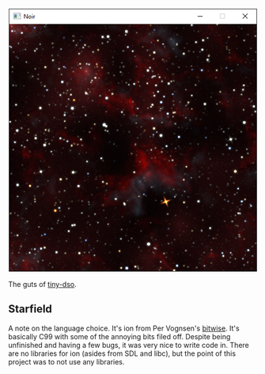 <p align="center">
<img src="https://raw.githubusercontent.com/graemephi/starfield/master/screenshots/20.png">
</p>

The guts of [tiny-dso](https://tiny-dso.glitch.me).

## Starfield

A note on the language choice. It's ion from Per Vognsen's [bitwise](https://github.com/pervognsen/bitwise). It's basically C99 with some of the annoying bits filed off. Despite being unfinished and having a few bugs, it was very nice to write code in. There are no libraries for ion (asides from SDL and libc), but the point of this project was to not use any libraries. 
